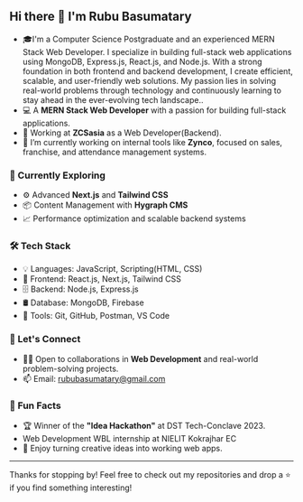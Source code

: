 ## Hi there 👋 I'm Rubu Basumatary

- 🎓I'm a Computer Science Postgraduate and an experienced MERN Stack Web Developer. I specialize in building full-stack web applications using MongoDB, Express.js, React.js, and Node.js. With a strong foundation in both frontend and backend development, I create efficient, scalable, and user-friendly web solutions. My passion lies in solving real-world problems through technology and continuously learning to stay ahead in the ever-evolving tech landscape..
- 💻 A **MERN Stack Web Developer** with a passion for building full-stack applications.
- 💼 Working at **ZCSasia** as a Web Developer(Backend).
- 🔭 I’m currently working on internal tools like **Zynco**, focused on sales, franchise, and attendance management systems.

### 🌱 Currently Exploring
- ⚙️ Advanced **Next.js** and **Tailwind CSS**
- 📦 Content Management with **Hygraph CMS**
- 📈 Performance optimization and scalable backend systems

### 🛠️ Tech Stack
- 💡 Languages: JavaScript, Scripting(HTML, CSS)
- 🧠 Frontend: React.js, Next.js, Tailwind CSS
- 🗄️ Backend: Node.js, Express.js
- 🛢️ Database: MongoDB, Firebase
- 🔗 Tools: Git, GitHub, Postman, VS Code

### 🤝 Let's Connect
- 👨‍💻 Open to collaborations in **Web Development** and real-world problem-solving projects.
- 📫 Email: [rububasumatary@gmail.com](mailto:rububasumatary@gmail.com)

### 💬 Fun Facts
- 🏆 Winner of the **"Idea Hackathon"** at DST Tech-Conclave 2023.
- Web Development WBL internship at NIELIT Kokrajhar EC
- 🎯 Enjoy turning creative ideas into working web apps.

---

Thanks for stopping by! Feel free to check out my repositories and drop a ⭐ if you find something interesting!
